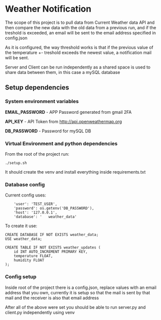 # Weather Notification
The scope of this project is to pull data from Current Weather data API and then compare the new data with the old data from a previous run, and if the treshold is exceeded, an email will be sent to the email address specified in config.json

As it is configured, the way threshold works is that if the previous value of the temperature +- treshold exceeds the newest value, a notification mail will be sent.

Server and Client can be run independently as a shared space is used to share data between them, in this case a mySQL database
## Setup dependencies
### System environment variables

**EMAIL_PASSWORD** - APP Password generated from gmail 2FA

**API_KEY** - API Token from http://api.openweathermap.org

**DB_PASSWORD** - Password for mySQL DB

### Virtual Environment and python dependencies
From the root of the project run:
```
./setup.sh
```
It should create the venv and install everything inside requirements.txt
### Database config
Current config uses:
```
    'user': 'TEST_USER',
    'password': os.getenv('DB_PASSWORD'),
    'host': '127.0.0.1',
    'database': '   weather_data'
```
To create it use:
```
CREATE DATABASE IF NOT EXISTS weather_data;
USE weather_data;

CREATE TABLE IF NOT EXISTS weather_updates (
    id INT AUTO_INCREMENT PRIMARY KEY,
    temperature FLOAT,
    humidity FLOAT
);
```

### Config setup
Inside root of the project there is a config.json, replace values with an email address that you own, currently it is setup so that the mail is sent by that mail and the receiver is also that email address

After all of the above were set you should be able to run server.py and client.py independently using venv
